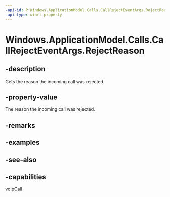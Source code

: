 ```yaml
---
-api-id: P:Windows.ApplicationModel.Calls.CallRejectEventArgs.RejectReason
-api-type: winrt property
---
```


<!-- Property syntax
public Windows.ApplicationModel.Calls.VoipPhoneCallRejectReason RejectReason { get; }
-->

# Windows.ApplicationModel.Calls.CallRejectEventArgs.RejectReason

## -description
Gets the reason the incoming call was rejected.

## -property-value
The reason the incoming call was rejected.

## -remarks

## -examples

## -see-also


## -capabilities
voipCall
